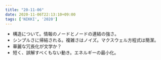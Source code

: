 ```yaml
---
title: "20-11-06"
date: 2020-11-06T22:13:10+09:00
tags: ['NIKKI', '2020']
---
```

- 構造について。情報のノードとノードの連結の強さ。
- シンプルさに帰結される。複雑さはノイズ。マクスウェル方程式は簡潔。
- 華麗な冗長化が文学か？
- 短く、誤解すべくもない動き。エネルギーの最小化。

